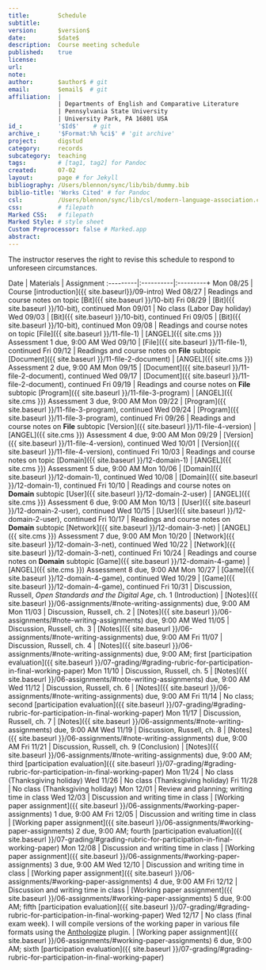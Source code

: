 ```yaml
---
title:        Schedule
subtitle:     
version:      $version$
date:         $date$
description:  Course meeting schedule
published:    true
license:      
url:          
note:         
author:       $author$ # git
email:        $email$  # git
affiliation:  | 
              | Departments of English and Comparative Literature
              | Pennsylvania State University
              | University Park, PA 16801 USA
id_:          '$Id$'    # git
archive_:     '$Format:%h %ci$' # 'git archive'
project:      digstud
category:     records
subcategory:  teaching
tags:         # [tag1, tag2] for Pandoc
created:      07-02
layout:       page # for Jekyll
bibliography: /Users/blennon/sync/lib/bib/dummy.bib
biblio-title: 'Works Cited' # for Pandoc
csl:          /Users/blennon/sync/lib/csl/modern-language-association.csl
css:          # filepath
Marked CSS:   # filepath
Marked Style: # style sheet
Custom Preprocessor: false # Marked.app
abstract:     
---
```


The instructor reserves the right to revise this schedule to respond to
unforeseen circumstances.

Date      | Materials | Assignment
:---------|:----------|:---------+
Mon 08/25 | Course [introduction]({{ site.baseurl}}/09-intro)
Wed 08/27 | Readings and course notes on topic [Bit]({{ site.baseurl }}/10-bit)
Fri 08/29 | [Bit]({{ site.baseurl }}/10-bit), continued
Mon 09/01 | No class (Labor Day holiday)
Wed 09/03 | [Bit]({{ site.baseurl }}/10-bit), continued <!-- Drop deadline -->
Fri 09/05 | [Bit]({{ site.baseurl }}/10-bit), continued
Mon 09/08 | Readings and course notes on topic [File]({{ site.baseurl }}/11-file-1) | [ANGEL]({{ site.cms }}) Assessment 1 due, 9:00 AM
Wed 09/10 | [File]({{ site.baseurl }}/11-file-1), continued
Fri 09/12 | Readings and course notes on **File** subtopic [Document]({{ site.baseurl }}/11-file-2-document) | [ANGEL]({{ site.cms }}) Assessment 2 due, 9:00 AM
Mon 09/15 | [Document]({{ site.baseurl }}/11-file-2-document), continued
Wed 09/17 | [Document]({{ site.baseurl }}/11-file-2-document), continued
Fri 09/19 | Readings and course notes on **File** subtopic [Program]({{ site.baseurl }}/11-file-3-program) | [ANGEL]({{ site.cms }}) Assessment 3 due, 9:00 AM
Mon 09/22 | [Program]({{ site.baseurl }}/11-file-3-program), continued
Wed 09/24 | [Program]({{ site.baseurl }}/11-file-3-program), continued
Fri 09/26 | Readings and course notes on **File** subtopic [Version]({{ site.baseurl }}/11-file-4-version) | [ANGEL]({{ site.cms }}) Assessment 4 due, 9:00 AM
Mon 09/29 | [Version]({{ site.baseurl }}/11-file-4-version), continued
Wed 10/01 | [Version]({{ site.baseurl }}/11-file-4-version), continued 
Fri 10/03 | Readings and course notes on topic [Domain]({{ site.baseurl }}/12-domain-1) | [ANGEL]({{ site.cms }}) Assessment 5 due, 9:00 AM
Mon 10/06 | [Domain]({{ site.baseurl }}/12-domain-1), continued
Wed 10/08 | [Domain]({{ site.baseurl }}/12-domain-1), continued
Fri 10/10 | Readings and course notes on **Domain** subtopic [User]({{ site.baseurl }}/12-domain-2-user) | [ANGEL]({{ site.cms }}) Assessment 6 due, 9:00 AM
Mon 10/13 | [User]({{ site.baseurl }}/12-domain-2-user), continued
Wed 10/15 | [User]({{ site.baseurl }}/12-domain-2-user), continued
Fri 10/17 | Readings and course notes on **Domain** subtopic [Network]({{ site.baseurl }}/12-domain-3-net) | [ANGEL]({{ site.cms }}) Assessment 7 due, 9:00 AM
Mon 10/20 | [Network]({{ site.baseurl }}/12-domain-3-net), continued
Wed 10/22 | [Network]({{ site.baseurl }}/12-domain-3-net), continued
Fri 10/24 | Readings and course notes on **Domain** subtopic [Game]({{ site.baseurl }}/12-domain-4-game) | [ANGEL]({{ site.cms }}) Assessment 8 due, 9:00 AM
Mon 10/27 | [Game]({{ site.baseurl }}/12-domain-4-game), continued
Wed 10/29 | [Game]({{ site.baseurl }}/12-domain-4-game), continued
Fri 10/31 | Discussion, Russell, *Open Standards and the Digital Age*, ch. 1 (Introduction) | [Notes]({{ site.baseurl }}/06-assignments/#note-writing-assignments) due, 9:00 AM
Mon 11/03 | Discussion, Russell, ch. 2 | [Notes]({{ site.baseurl }}/06-assignments/#note-writing-assignments) due, 9:00 AM
Wed 11/05 | Discussion, Russell, ch. 3 | [Notes]({{ site.baseurl }}/06-assignments/#note-writing-assignments) due, 9:00 AM
Fri 11/07 | Discussion, Russell, ch. 4 | [Notes]({{ site.baseurl }}/06-assignments/#note-writing-assignments) due, 9:00 AM; first [participation evaluation]({{ site.baseurl }}/07-grading/#grading-rubric-for-participation-in-final-working-paper)
Mon 11/10 | Discussion, Russell, ch. 5 | [Notes]({{ site.baseurl }}/06-assignments/#note-writing-assignments) due, 9:00 AM
Wed 11/12 | Discussion, Russell, ch. 6 | [Notes]({{ site.baseurl }}/06-assignments/#note-writing-assignments) due, 9:00 AM
Fri 11/14 | No class; second [participation evaluation]({{ site.baseurl }}/07-grading/#grading-rubric-for-participation-in-final-working-paper)
Mon 11/17 | Discussion, Russell, ch. 7 | [Notes]({{ site.baseurl }}/06-assignments/#note-writing-assignments) due, 9:00 AM
Wed 11/19 | Discussion, Russell, ch. 8 | [Notes]({{ site.baseurl }}/06-assignments/#note-writing-assignments) due, 9:00 AM
Fri 11/21 | Discussion, Russell, ch. 9 (Conclusion) | [Notes]({{ site.baseurl }}/06-assignments/#note-writing-assignments) due, 9:00 AM; third [participation evaluation]({{ site.baseurl }}/07-grading/#grading-rubric-for-participation-in-final-working-paper)
Mon 11/24 | No class (Thanksgiving holiday)
Wed 11/26 | No class (Thanksgiving holiday)
Fri 11/28 | No class (Thanksgiving holiday)
Mon 12/01 | Review and planning; writing time in class
Wed 12/03 | Discussion and writing time in class | [Working paper assignment]({{ site.baseurl }}/06-assignments/#working-paper-assignments) 1 due, 9:00 AM
Fri 12/05 | Discussion and writing time in class | [Working paper assignment]({{ site.baseurl }}/06-assignments/#working-paper-assignments) 2 due, 9:00 AM; fourth [participation evaluation]({{ site.baseurl }}/07-grading/#grading-rubric-for-participation-in-final-working-paper)
Mon 12/08 | Discussion and writing time in class | [Working paper assignment]({{ site.baseurl }}/06-assignments/#working-paper-assignments) 3 due, 9:00 AM
Wed 12/10 | Discussion and writing time in class | [Working paper assignment]({{ site.baseurl }}/06-assignments/#working-paper-assignments) 4 due, 9:00 AM
Fri 12/12 | Discussion and writing time in class | [Working paper assignment]({{ site.baseurl }}/06-assignments/#working-paper-assignments) 5 due, 9:00 AM; fifth [participation evaluation]({{ site.baseurl }}/07-grading/#grading-rubric-for-participation-in-final-working-paper)
Wed 12/17 | No class (final exam week). I will compile versions of the working paper in various file formats using the [Anthologize](http://anthologize.org) plugin. | [Working paper assignment]({{ site.baseurl }}/06-assignments/#working-paper-assignments) 6 due, 9:00 AM; sixth [participation evaluation]({{ site.baseurl }}/07-grading/#grading-rubric-for-participation-in-final-working-paper)
